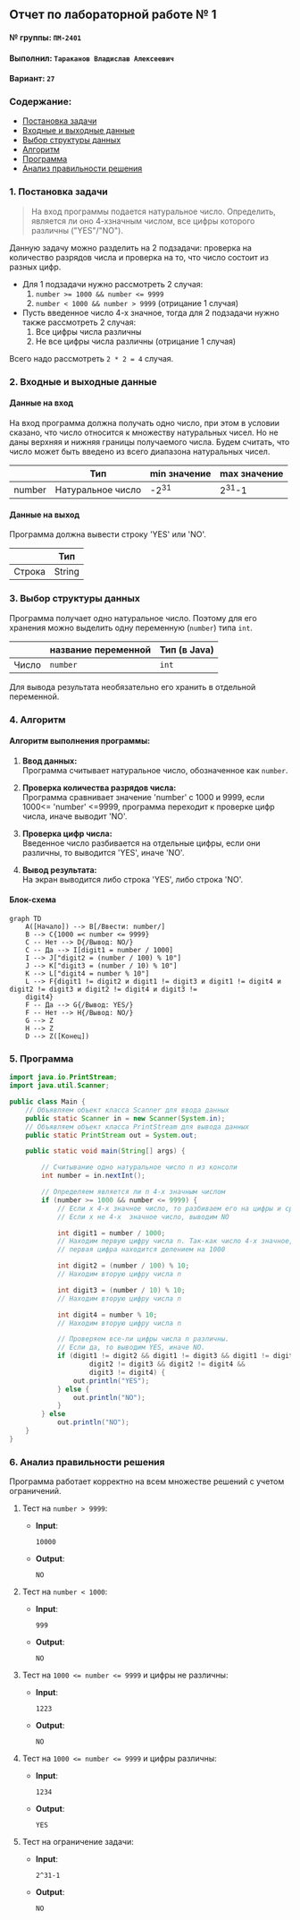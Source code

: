 ## Отчет по лабораторной работе № 1

#### № группы: `ПМ-2401`

#### Выполнил: `Тараканов Владислав Алексеевич`

#### Вариант: `27`

### Cодержание:

- [Постановка задачи](#1-постановка-задачи)
- [Входные и выходные данные](#2-входные-и-выходные-данные)
- [Выбор структуры данных](#3-выбор-структуры-данных)
- [Алгоритм](#4-алгоритм)
- [Программа](#5-программа)
- [Анализ правильности решения](#6-анализ-правильности-решения)

### 1. Постановка задачи

> На вход программы подается натуральное число. Определить, является ли
> оно 4-хзначным числом, все цифры которого различны ("YES"/"NO").

Данную задачу можно разделить на 2 подзадачи: проверка на количество разрядов числа и проверка на то, что число состоит из разных цифр.

- Для 1 подзадачи нужно рассмотреть 2 случая:
    1. `number >= 1000 && number <= 9999`
    2. `number < 1000 && number > 9999` (отрицание 1 случая)
- Пусть введенное число 4-х значное, тогда для 2 подзадачи нужно также рассмотреть 2 случая:
    1. Все цифры числа различны
    2. Не все цифры числа различны (отрицание 1 случая)

Всего надо рассмотреть `2 * 2 = 4` случая.

### 2. Входные и выходные данные

#### Данные на вход

На вход программа должна получать одно число, при этом в условии сказано, что число относится к множеству натуральных чисел. Но не даны верхняя и нижняя границы получаемого числа. Будем считать, что число может быть введено из всего диапазона натуральных чисел.

|        | Тип              | min значение    | max значение     |
|--------|------------------|-----------------|------------------|
| number | Натуральное число | -2<sup>31</sup> | 2<sup>31</sup>-1 |

#### Данные на выход

Программа должна вывести строку 'YES' или 'NO'.

|        | Тип    | 
|--------|--------|
| Строка | String | 

### 3. Выбор структуры данных

Программа получает одно натуральное число. Поэтому для его хранения
можно выделить одну переменную (`number`) типа `int`.

|       | название переменной | Тип (в Java) | 
|-------|---------------------|--------------|
| Число | `number`            | `int`        |

Для вывода результата необязательно его хранить в отдельной переменной.

### 4. Алгоритм

#### Алгоритм выполнения программы:

1. **Ввод данных:**  
   Программа считывает натуральное число, обозначенное как `number`.

2. **Проверка количества разрядов числа:**  
   Программа сравнивает значение 'number' c 1000 и 9999, если 1000<= 'number' <=9999, программа переходит к проверке цифр 
   числа, иначе выводит 'NO'.

3. **Проверка цифр числа:**  
   Введенное число разбивается на отдельные цифры, если они различны, то выводится 'YES', иначе 'NO'.

4. **Вывод результата:**  
   На экран выводится либо строка 'YES', либо строка 'NO'.

#### Блок-схема

```mermaid
graph TD
    A([Начало]) --> B[/Ввести: number/]
    B --> C{1000 =< number <= 9999}
    C -- Нет --> D{/Вывод: NO/}
    C -- Да --> I[digit1 = number / 1000]
    I --> J["digit2 = (number / 100) % 10"]
    J --> K["digit3 = (number / 10) % 10"]
    K --> L["digit4 = number % 10"]
    L --> F{digit1 != digit2 и digit1 != digit3 и digit1 != digit4 и digit2 != digit3 и digit2 != digit4 и digit3 !=      
    digit4}
    F -- Да --> G{/Вывод: YES/}
    F -- Нет --> H{/Вывод: NO/}
    G --> Z
    H --> Z
    D --> Z([Конец])

```

### 5. Программа

```java
import java.io.PrintStream;
import java.util.Scanner;

public class Main {
    // Объявляем объект класса Scanner для ввода данных
    public static Scanner in = new Scanner(System.in);
    // Объявляем объект класса PrintStream для вывода данных
    public static PrintStream out = System.out;

    public static void main(String[] args) {

        // Считывание одно натуральное число n из консоли
        int number = in.nextInt();

        // Определяем является ли n 4-х значным числом
        if (number >= 1000 && number <= 9999) {
            // Если х 4-х значное число, то разбиваем его на цифры и сравниваем их
            // Если х не 4-х  значное число, выводим NO

            int digit1 = number / 1000;
            // Находим первую цифру числа n. Так-как число 4-х значное,
            // первая цифра находится делением на 1000

            int digit2 = (number / 100) % 10;
            // Находим вторую цифру числа n

            int digit3 = (number / 10) % 10;
            // Находим вторую цифру числа n

            int digit4 = number % 10;
            // Находим вторую цифру числа n

            // Проверяем все-ли цифры числа n различны.
            // Если да, то выводим YES, иначе NO.
            if (digit1 != digit2 && digit1 != digit3 && digit1 != digit4 &&
                    digit2 != digit3 && digit2 != digit4 &&
                    digit3 != digit4) {
                out.println("YES");
            } else {
                out.println("NO");
            }
        } else
            out.println("NO");
    }
}
```

### 6. Анализ правильности решения

Программа работает корректно на всем множестве решений с учетом ограничений.

1. Тест на `number > 9999`:

    - **Input**:
        ```
        10000
        ```

    - **Output**:
        ```
        NO
        ```

2. Тест на `number < 1000`:

    - **Input**:
        ```
        999
        ```

    - **Output**:
        ```
        NO
        ```

3. Тест на `1000 <= number <= 9999` и цифры не различны:

    - **Input**:
        ```
        1223
        ```

    - **Output**:
        ```
        NO
        ```

4. Тест на `1000 <= number <= 9999` и цифры различны:

    - **Input**:
        ```
        1234
        ```

    - **Output**:
        ```
        YES
        ```

5. Тест на ограничение задачи:

    - **Input**:
        ```
        2^31-1
        ```

    - **Output**:
        ```
        NO
        ```
